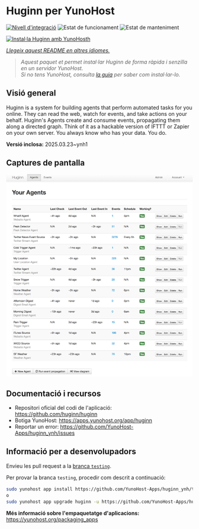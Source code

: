 <!--
N.B.: Aquest README ha estat generat automàticament per <https://github.com/YunoHost/apps/tree/master/tools/readme_generator>
NO s'ha de modificar manualment.
-->

# Huginn per YunoHost

[![Nivell d'integració](https://apps.yunohost.org/badge/integration/huginn)](https://ci-apps.yunohost.org/ci/apps/huginn/)
![Estat de funcionament](https://apps.yunohost.org/badge/state/huginn)
![Estat de manteniment](https://apps.yunohost.org/badge/maintained/huginn)

[![Instal·la Huginn amb YunoHosth](https://install-app.yunohost.org/install-with-yunohost.svg)](https://install-app.yunohost.org/?app=huginn)

*[Llegeix aquest README en altres idiomes.](./ALL_README.md)*

> *Aquest paquet et permet instal·lar Huginn de forma ràpida i senzilla en un servidor YunoHost.*  
> *Si no tens YunoHost, consulta [la guia](https://yunohost.org/install) per saber com instal·lar-lo.*

## Visió general

Huginn is a system for building agents that perform automated tasks for you online. They can read the web, watch for events, and take actions on your behalf. Huginn's Agents create and consume events, propagating them along a directed graph. Think of it as a hackable version of IFTTT or Zapier on your own server. You always know who has your data. You do.

**Versió inclosa:** 2025.03.23~ynh1

## Captures de pantalla

![Captures de pantalla de Huginn](./doc/screenshots/your-agents.png)

## Documentació i recursos

- Repositori oficial del codi de l'aplicació: <https://github.com/huginn/huginn>
- Botiga YunoHost: <https://apps.yunohost.org/app/huginn>
- Reportar un error: <https://github.com/YunoHost-Apps/huginn_ynh/issues>

## Informació per a desenvolupadors

Envieu les pull request a la [branca `testing`](https://github.com/YunoHost-Apps/huginn_ynh/tree/testing).

Per provar la branca `testing`, procedir com descrit a continuació:

```bash
sudo yunohost app install https://github.com/YunoHost-Apps/huginn_ynh/tree/testing --debug
o
sudo yunohost app upgrade huginn -u https://github.com/YunoHost-Apps/huginn_ynh/tree/testing --debug
```

**Més informació sobre l'empaquetatge d'aplicacions:** <https://yunohost.org/packaging_apps>

